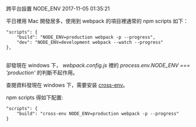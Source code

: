 跨平台設置 NODE_ENV
2017-11-05 01:35:21

平日裡用 Mac 開發居多，使用到 webpack 的項目裡通常的 npm scripts 如下：
    
    "scripts": {
        "build": "NODE_ENV=production webpack -p --progress",
        "dev": "NODE_ENV=development webpack --watch --progress"
    },

<br>
卻發現在 windows 下， <em>webpack.config.js</em> 裡的 <em>process.env.NODE_ENV === 'production'</em> 的判斷不起作用。

查閱資料發現在 windows 下，需要安装 [cross-env](https://github.com/kentcdodds/cross-env)。

npm scripts 得如下配置:

    "scripts": {
        "build": "cross-env NODE_ENV=production webpack -p --progress"
    }


